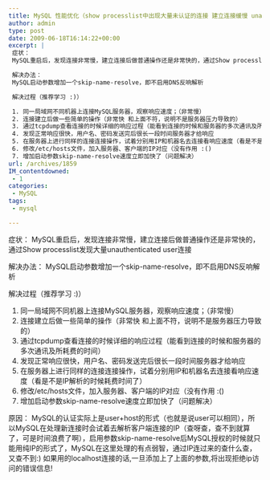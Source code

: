 ```yaml
---
title: MySQL 性能优化（show processlist中出现大量未认证的连接 建立连接缓慢 unauthenticated user）
author: admin
type: post
date: 2009-06-18T16:14:22+00:00
excerpt: |
 症状：
 MySQL重启后，发现连接非常慢，建立连接后做普通操作还是非常快的，通过Show processlist发现大量unauthenticated user连接

 解决办法：
 MySQL启动参数增加一个skip-name-resolve，即不启用DNS反响解析

 解决过程（推荐学习 :)）

 1. 同一局域网不同机器上连接MySQL服务器，观察响应速度；（非常慢）
 2. 连接建立后做一些简单的操作（非常快 和上面不符，说明不是服务器压力导致的）
 3. 通过tcpdump查看连接的时候详细的响应过程（能看到连接的时候和服务器的多次通讯及所耗费的时间）
 4. 发现正常响应很快，用户名、密码发送完后很长一段时间服务器才给响应
 5. 在服务器上进行同样的连接连接操作，试着分别用IP和机器名去连接看响应速度（看是不是IP解析的时候耗费时间了）
 6. 修改/etc/hosts文件，加入服务器、客户端的IP对应（没有作用 :()
 7. 增加启动参数skip-name-resolve速度立即加快了（问题解决）
url: /archives/1859
IM_contentdowned:
 - 1
categories:
 - MySQL
tags:
 - mysql

---
```

症状：
MySQL重启后，发现连接非常慢，建立连接后做普通操作还是非常快的，通过Show processlist发现大量unauthenticated user连接

解决办法：
MySQL启动参数增加一个skip-name-resolve，即不启用DNS反响解析

解决过程（推荐学习 :)）

1. 同一局域网不同机器上连接MySQL服务器，观察响应速度；（非常慢）
2. 连接建立后做一些简单的操作（非常快 和上面不符，说明不是服务器压力导致的）
3. 通过tcpdump查看连接的时候详细的响应过程（能看到连接的时候和服务器的多次通讯及所耗费的时间）
4. 发现正常响应很快，用户名、密码发送完后很长一段时间服务器才给响应
5. 在服务器上进行同样的连接连接操作，试着分别用IP和机器名去连接看响应速度（看是不是IP解析的时候耗费时间了）
6. 修改/etc/hosts文件，加入服务器、客户端的IP对应（没有作用 :()
7. 增加启动参数skip-name-resolve速度立即加快了（问题解决）

原因：
MySQL的认证实际上是user+host的形式（也就是说user可以相同），所以MySQL在处理新连接时会试着去解析客户端连接的IP（查呀查，查不到就算了，可是时间浪费了啊），启用参数skip-name-resolve后MySQL授权的时候就只能用纯IP的形式了，MySQL在这里处理的有点弱智，通过IP连过来的查什么查，又查不到:)
如果用的localhost连接的话,一旦添加上了上面的参数,将出现拒绝ip访问的错误信息!